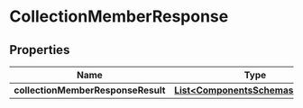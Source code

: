 # CollectionMemberResponse

## Properties
Name | Type | Description | Notes
------------ | ------------- | ------------- | -------------
**collectionMemberResponseResult** | [**List&lt;ComponentsSchemasMember&gt;**](ComponentsSchemasMember.md) |  |  [optional]
